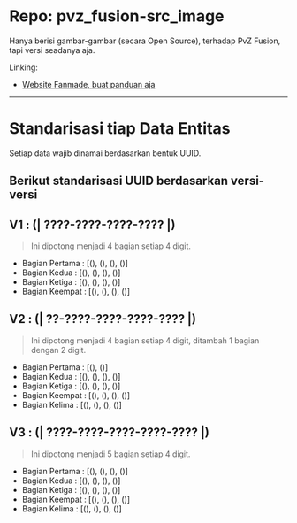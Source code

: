 # Repo: pvz_fusion-src_image

Hanya berisi gambar-gambar (secara Open Source), terhadap PvZ Fusion, tapi versi seadanya aja.

Linking:
- [Website Fanmade, buat panduan aja](https://minecube1510.github.io/pvz_fusion-src_image/)


---


# Standarisasi tiap Data Entitas

Setiap data wajib dinamai berdasarkan bentuk UUID.

## Berikut standarisasi UUID berdasarkan versi-versi

V1 : (**| ????-????-????-???? |**)
---
> Ini dipotong menjadi 4 bagian setiap 4 digit.
- Bagian Pertama  : [(), (), (), ()]
- Bagian Kedua    : [(), (), (), ()]
- Bagian Ketiga   : [(), (), (), ()]
- Bagian Keempat  : [(), (), (), ()]

V2 : (**| ??-????-????-????-???? |**)
---
> Ini dipotong menjadi 4 bagian setiap 4 digit, ditambah 1 bagian dengan 2 digit.
- Bagian Pertama  : [(), ()]
- Bagian Kedua    : [(), (), (), ()]
- Bagian Ketiga   : [(), (), (), ()]
- Bagian Keempat  : [(), (), (), ()]
- Bagian Kelima   : [(), (), (), ()]

V3 : (**| ????-????-????-????-???? |**)
---
> Ini dipotong menjadi 5 bagian setiap 4 digit.
- Bagian Pertama  : [(), (), (), ()]
- Bagian Kedua    : [(), (), (), ()]
- Bagian Ketiga   : [(), (), (), ()]
- Bagian Keempat  : [(), (), (), ()]
- Bagian Kelima   : [(), (), (), ()]
